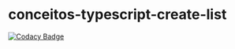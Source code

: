 # conceitos-typescript-create-list
[![Codacy Badge](https://api.codacy.com/project/badge/Grade/164019a30bbe44e083a257a08ffe18e5)](https://app.codacy.com/manual/opabloteixeira/conceitos-typescript-create-list?utm_source=github.com&utm_medium=referral&utm_content=opabloteixeira/conceitos-typescript-create-list&utm_campaign=Badge_Grade_Dashboard)